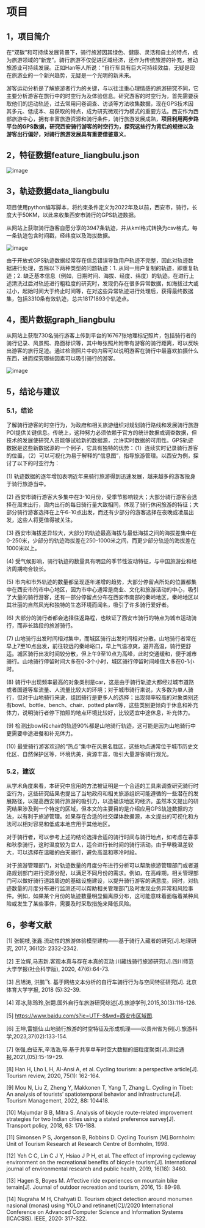 # 项目

## 1，项目简介

在“双碳”和可持续发展背景下，骑行旅游因其绿色、健康、灵活和自主的特点，成为旅游领域的“新宠”。骑行旅游不仅促进区域经济，还作为传统旅游的补充，推动旅游业可持续发展。正如Han等人所说：“自行车具有巨大可持续效益，无疑是现在旅游业的一个新兴趋势，无疑是一个光明的新未来。

游客运动分析是了解旅游者行为的关键，与以往注重心理情感的旅游研究不同，它主要分析游客在旅行中的时空行为及体验信息。研究游客的时空行为，首先需要获取他们的运动轨迹，过去常用问卷调查、访谈等方法收集数据，现在GPS技术因其多元、低成本、易获取的特点，成为研究微观行为模式的重要方法。西安作为西部旅游中心，拥有丰富旅游资源和骑行条件，骑行旅游发展成熟，**项目利用两步路平台的GPS数据，研究西安骑行游客的时空行为，探究这些行为背后的规律以及游客出行偏好，对骑行旅游发展具有重要借鉴意义**。

## 2，特征数据feature_liangbulu.json

![image](https://github.com/user-attachments/assets/b0eafd98-6991-49f1-bb78-09fea26f442e)

## 3，轨迹数据data_liangbulu

项目使用python编写脚本，将约束条件定义为2022年及以前，西安市，骑行，长度大于50KM，以此来收集西安市骑行的GPS轨迹数据。

从网站上获取骑行游客自愿分享的3947条轨迹，并从kml格式转换为csv格式，每一条轨迹包含时间戳，经纬度以及海拔数据。

![image](https://github.com/user-attachments/assets/2779073d-84cd-469f-9f90-2b6f9bafefeb)

由于开放式GPS轨迹数据经常存在信息错误导致用户轨迹不完整，因此对轨迹数据进行处理，去除以下两种类型的问题轨迹：1. 从同一用户复制的轨迹，即重复轨迹；2. 缺乏基本信息（例如，日期时间、海拔、经度、纬度）的轨迹。在进行上述清洗过后对轨迹进行粗粒度的研究时，发现仍存在很多异常数据，如海拔过大或过小，起始时间大于终止时间等，在对这些异常轨迹进行处理后，获得最终数据集，包括3310条有效轨迹，总共18171893个轨迹点。

## 4，图片数据graph_liangbulu

从网站上获取730名骑行游客上传到平台的16767张地理标记照片，包括骑行者的骑行记录、风景照、路面标识等，其中每张照片附带有游客的骑行距离，可以反映出游客的旅行足迹。通过检测照片中的内容可以说明游客在骑行中最喜欢拍摄什么东西，进而探究哪些因素可以吸引骑行的游客。

![image](https://github.com/user-attachments/assets/3712c2e1-2dd8-4cfe-8d2d-3d7cbbcf2683)

## 5，结论与建议

### 5.1，结论

了解骑行游客的时空行为，为政府和相关旅游组织对规划骑行路线和发展骑行旅游POI提供关键信息。传统上，这种努力必须依赖于官方的统计数据或调查数据，但技术的发展使研究人员能够试验新的数据源，允许实时数据的可用性。GPS轨迹数据是这些新数据源的一个例子，它具有独特的优势：（1）连续实时记录骑行游客的位置，（2）可以可视化为易于解释的“信息图”，指导旅游管理。以西安为例，探讨了以下的时空行为：

(1) 轨迹数据的逐年增加表明近年来骑行旅游得到迅速发展，越来越多的游客投身于骑行旅游当中。

(2) 西安市骑行游客大多集中在3-10月份，受季节影响较大；大部分骑行游客会选择在周末出行，周内出行的每日骑行量大致相同，体现了骑行休闲旅游的特征；大部分骑行游客选择在上午6-10点出发，而还有少部分的游客选择在夜晚或凌晨出发，这些人将更值得被关注。

(3) 西安市海拔差异较大，大部分的轨迹最高海拔与最低海拔之间的海拔差集中在0-250米，少部分的轨迹海拔差在250-1000米之间，而更少部分轨迹的海拔差在1000米以上。

(4) 受气候影响，骑行轨迹的数量具有明显的季节性波动特征，与中国旅游业和经济周期吻合较长。

(5) 市内和市外轨迹的数量都呈现逐年递增的趋势，大部分停留点所处的位置都集中在西安市的市中心地区，因为市中心通常是商业、文化和旅游活动的中心，吸引了大量的骑行游客，还有一部分停留点分布在西安市南部的秦岭地区，秦岭地区以其壮丽的自然风光和独特的生态环境而闻名，吸引了许多骑行爱好者。

(6) 大部分的骑行者都会选择往返路程，也映证了西安市骑行的特点为城市运动骑行，而非长路段的旅游骑行。

(7) 山地骑行出发时间相对集中，而城区骑行出发时间相对分散。山地骑行者常在早上7至10点出发，前往较远的秦岭峪口，早上气温凉爽，避开高温，骑行更舒适。城区骑行出发时间较分散，但上午9至10点为高峰，此时交通缓和，便于城市骑行。山地骑行停留时间大多在0-3个小时，城区骑行停留时间峰值大多在0-1小时。

(8) 骑行中出现频率最高的对象类别是car，这是由于骑行轨迹大都经过城市道路或者国道等车流量、人流量比较大的环境；对于城市骑行来说，大多数为单人骑行，但对于山地骑行来说，组团骑行是更多人的选择；出现频率较高的对象类别还有bowl、bottle、bench、chair、potted plant等，这些类别更倾向于休息和补充体力，说明骑行者停下拍照的地点环境比较好，比较适宜中途休息，补充体力。

(9) 检测出bowl和chair的轨迹90%都是山地骑行轨迹，这可能是因为山地骑行中更需要中途进餐和补充体力。

(10) 最受骑行游客欢迎的“热点”集中在风景名胜区，这些地点通常位于城市历史文化区、自然保护区等，环境优美，资源丰富，吸引大量游客骑行观光。

### 5.2，建议

从学术角度来看，本研究中应用的方法被证明是一个合适的工具来调查研究骑行时空行为，这些研究结果也提出了当地政府和相关旅游组织可能遵循的一些潜在的发展路径，以提高西安骑行旅游的吸引力，以造福该地区的经济。虽然本文提出的研究结果涉及到一个特定的区域，但本文的主要目的是介绍应用GPS轨迹数据的方法，以有利于旅游管理。如果存在合适的社交媒体数据源，本文提出的可视化和方法可以相对容易和低成本地应用于其他地区。

对于骑行者，可以参考上述的结论选择合适的骑行时间与骑行地点，如考虑在春季和秋季骑行，这时温度较为宜人，适合进行长时间的骑行活动。由于早晚温差较大，可以选择在温暖的白天骑行，避免高温和寒冷时段。

对于旅游管理部门，对轨迹数量的月度分布进行分析可以帮助旅游管理部门或者道路规划部门进行资源分配，以满足不同月份的需求。例如，在高峰期，相关管理部门可以做好骑行道路周边的基础设施建设，以提升骑行游客的满意度。同时，对轨迹数量的月度分布进行监测还可以帮助相关管理部门及时发现业务异常和风险事件。例如，如果某个月份的轨迹数量明显偏离原分布，这可能意味着面临着某种风险或发生了某些事件，需要及时采取措施来降低风险。

## 6，参考文献

[1] 张朝枝,张鑫.流动性的旅游体验模型建构——基于骑行入藏者的研究[J].地理研究, 2017, 36(12): 2332-2342.

[2] 王汝辉,马志新.客观本真与存在本真的互动:川藏线骑行旅游研究[J].四川师范大学学报(社会科学版), 2020, 47(6):64-73.

[3] 吕旭涛, 洪鹏飞. 基于网络文本分析的自行车骑行行为与空间特征研究[J]. 北京体育大学学报, 2018 (5):32-39.

[4] 邓冰,陈玲玲,张翾.国外自行车旅游研究综述[J].旅游学刊,2015,30(3):116-126.

[5] https://www.baidu.com/s?ie=UTF-8&wd=西安市区域图.

[6] 王坤,雷振仙.山地骑行旅游的时空特征及形成机理——以贵州省为例[J].旅游科学,2023,37(02):133-154.

[7] 张强,白征东,辛浩浩,等.基于共享单车时空大数据的细粒度聚类[J].测绘通报,2021,(05):15-19+29.

[8] Han H, Lho L H, Al-Ansi A, et al. Cycling tourism: a perspective article[J]. Tourism review, 2020, 75(1): 162-164.

[9] Mou N, Liu Z, Zheng Y, Makkonen T, Yang T, Zhang L. Cycling in Tibet: An analysis of tourists’ spatiotemporal behavior and infrastructure[J]. Tourism Management, 2022, 88: 104418.

[10] Majumdar B B, Mitra S. Analysis of bicycle route-related improvement strategies for two Indian cities using a stated preference survey[J]. Transport policy, 2018, 63: 176-188.

[11] Simonsen P S, Jorgenson B, Robbins D. Cycling Tourism [M].Bornholm: Unit of Tourism Research at Research Centre of Bornholm, 1998.

[12] Yeh C C, Lin C J Y, Hsiao J P H, et al. The effect of improving cycleway environment on the recreational benefits of bicycle tourism[J]. International journal of environmental research and public health, 2019, 16(18): 3460.

[13] Hagen S, Boyes M. Affective ride experiences on mountain bike terrain[J]. Journal of outdoor recreation and tourism, 2016, 15: 89-98.

[14] Nugraha M H, Chahyati D. Tourism object detection around monumen nasional (monas) using YOLO and retinanet[C]//2020 International Conference on Advanced Computer Science and Information Systems (ICACSIS). IEEE, 2020: 317-322.
